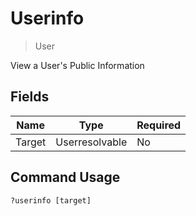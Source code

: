 # Userinfo
> User

View a User's Public Information

## Fields

| Name | Type | Required |
|------|------|----------|
| Target | Userresolvable | No |

## Command Usage
```
?userinfo [target]
```